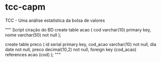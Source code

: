 # tcc-capm
TCC - Uma análise estatística da bolsa de valores

"""
Script ciração do BD
create table acao (
	cod  varchar(10) primary key,
	nome varchar(50) not null
);

create table preco (
	id serial primary key,
	cod_acao varchar(10) not null,
	dia date not null,
	preco decimal(10,2) not null,
	foreign key (cod_acao) references acao (cod)
);
"""
